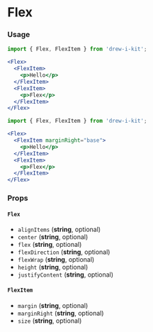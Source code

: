 # Flex

### Usage

```jsx
import { Flex, FlexItem } from 'drew-i-kit';

<Flex>
  <FlexItem>
    <p>Hello</p>
  </FlexItem>
  <FlexItem>
    <p>Flex</p>
  </FlexItem>
</Flex>
```

```jsx
import { Flex, FlexItem } from 'drew-i-kit';

<Flex>
  <FlexItem marginRight="base">
    <p>Hello</p>
  </FlexItem>
  <FlexItem>
    <p>Flex</p>
  </FlexItem>
</Flex>
```

### Props

#### `Flex`
- `alignItems` (**string**, optional)
- `center` (**string**, optional)
- `flex` (**string**, optional)
- `flexDirection` (**string**, optional)
- `flexWrap` (**string**, optional)
- `height` (**string**, optional)
- `justifyContent` (**string**, optional)

#### `FlexItem`
- `margin` (**string**, optional)
- `marginRight` (**string**, optional)
- `size` (**string**, optional)